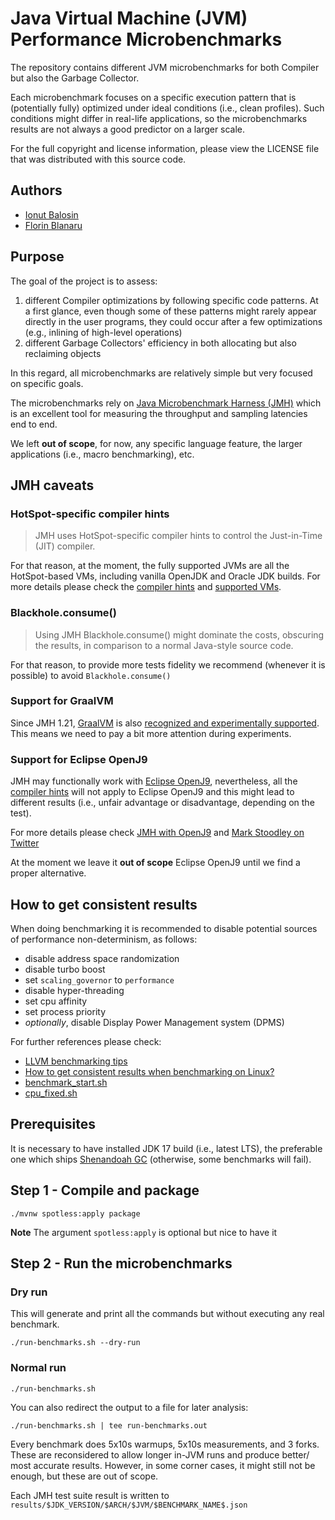 # Java Virtual Machine (JVM) Performance Microbenchmarks

The repository contains different JVM microbenchmarks for both Compiler but also the Garbage Collector.

Each microbenchmark focuses on a specific execution pattern that is (potentially fully) optimized under ideal conditions (i.e., clean profiles). Such conditions might differ in real-life applications, so the microbenchmarks results are not always a good predictor on a larger scale.

For the full copyright and license information, please view the LICENSE file that was distributed with this source code.

## Authors

- [Ionut Balosin](https://www.ionutbalosin.com)
- [Florin Blanaru](https://twitter.com/gigiblender)

## Purpose

The goal of the project is to assess:

1. different Compiler optimizations by following specific code patterns. At a first glance, even though some of these patterns might rarely appear directly in the user programs, they could occur after a few optimizations (e.g., inlining of high-level operations)
2. different Garbage Collectors' efficiency in both allocating but also reclaiming objects

In this regard, all microbenchmarks are relatively simple but very focused on specific goals.

The microbenchmarks rely on [Java Microbenchmark Harness (JMH)](https://github.com/openjdk/jmh) which is an excellent tool for measuring the throughput and sampling latencies end to end.

We left **out of scope**, for now, any specific language feature, the larger applications (i.e., macro benchmarking), etc.
 

## JMH caveats

### HotSpot-specific compiler hints

> JMH uses HotSpot-specific compiler hints to control the Just-in-Time (JIT) compiler. 

For that reason, at the moment, the fully supported JVMs are all the HotSpot-based VMs, including vanilla OpenJDK and Oracle JDK builds.
For more details please check the [compiler hints](https://github.com/openjdk/jmh/blob/master/jmh-core/src/main/java/org/openjdk/jmh/runner/CompilerHints.java#L37) and [supported VMs](https://github.com/openjdk/jmh/blob/master/jmh-core/src/main/java/org/openjdk/jmh/runner/format/SupportedVMs.java#L31).

### Blackhole.consume()

> Using JMH Blackhole.consume() might dominate the costs, obscuring the results, in comparison to a normal Java-style source code.

For that reason, to provide more tests fidelity we recommend (whenever it is possible) to avoid `Blackhole.consume()`

### Support for GraalVM 

Since JMH 1.21, [GraalVM](https://www.graalvm.org) is also [recognized and experimentally supported](https://mail.openjdk.org/pipermail/jmh-dev/2018-May/002753.html). This means we need to pay a bit more attention during experiments.

### Support for Eclipse OpenJ9

JMH may functionally work with [Eclipse OpenJ9](https://www.eclipse.org/openj9), nevertheless, all the [compiler hints](https://github.com/openjdk/jmh/blob/master/jmh-core/src/main/java/org/openjdk/jmh/annotations/CompilerControl.java) will not apply to Eclipse OpenJ9 and this might lead to different results (i.e., unfair advantage or disadvantage, depending on the test).

For more details please check [JMH with OpenJ9](https://github.com/eclipse-openj9/openj9/issues/4649) and [Mark Stoodley on Twitter](https://twitter.com/mstoodle/status/1532344345524936704)

At the moment we leave it **out of scope** Eclipse OpenJ9 until we find a proper alternative.

## How to get consistent results

When doing benchmarking it is recommended to disable potential sources of performance non-determinism, as follows:
- disable address space randomization
- disable turbo boost
- set `scaling_governor` to `performance`
- disable hyper-threading
- set cpu affinity
- set process priority
- _optionally_, disable Display Power Management system (DPMS)

For further references please check:
- [LLVM benchmarking tips](https://llvm.org/docs/Benchmarking.html#linux)
- [How to get consistent results when benchmarking on Linux?](https://easyperf.net/blog/2019/08/02/Perf-measurement-environment-on-Linux) 
- [benchmark_start.sh](https://github.com/simonis/zlib-bench/blob/master/benchmarks/bash/benchmark_start.sh)
- [cpu_fixed.sh](https://github.com/bourgesl/nearly-optimal-mergesort-code/blob/master/cpu_fixed.sh)

## Prerequisites

It is necessary to have installed JDK 17 build (i.e., latest LTS), the preferable one which ships [Shenandoah GC](https://wiki.openjdk.org/display/shenandoah/Main) (otherwise, some benchmarks will fail).

## Step 1 - Compile and package

```
./mvnw spotless:apply package
```

**Note** The argument `spotless:apply` is optional but nice to have it

## Step 2 - Run the microbenchmarks

### Dry run

This will generate and print all the commands but without executing any real benchmark. 
```
./run-benchmarks.sh --dry-run
```

### Normal run

```
./run-benchmarks.sh
```

You can also redirect the output to a file for later analysis:

```
./run-benchmarks.sh | tee run-benchmarks.out
```

Every benchmark does 5x10s warmups, 5x10s measurements, and 3 forks. These are reconsidered to allow longer in-JVM runs and produce better/ most accurate results. However, in some corner cases, it might still not be enough, but these are out of scope.

Each JMH test suite result is written to `results/$JDK_VERSION/$ARCH/$JVM/$BENCHMARK_NAME$.json`